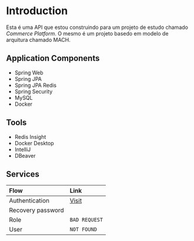 # Introduction

Esta é uma API que estou construindo para um projeto de estudo chamado *Commerce Platform*.
O mesmo é um projeto basedo em modelo de arquitura chamado MACH.

## Application Components

- Spring Web
- Spring JPA
- Spring JPA Redis
- Spring Security
- MySQL
- Docker

## Tools
- Redis Insight
- Docker Desktop
- IntelliJ
- DBeaver

## Services

| Flow | Link
| :--- | :--- |
| Authentication | [Visit]("./.github/docs/recovery-password.md"")
| Recovery password
| Role | `BAD REQUEST`
| User | `NOT FOUND`
